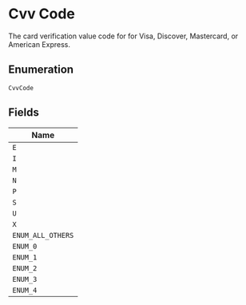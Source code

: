 
# Cvv Code

The card verification value code for for Visa, Discover, Mastercard, or American Express.

## Enumeration

`CvvCode`

## Fields

| Name |
|  --- |
| `E` |
| `I` |
| `M` |
| `N` |
| `P` |
| `S` |
| `U` |
| `X` |
| `ENUM_ALL_OTHERS` |
| `ENUM_0` |
| `ENUM_1` |
| `ENUM_2` |
| `ENUM_3` |
| `ENUM_4` |

